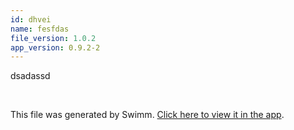 ```yaml
---
id: dhvei
name: fesfdas
file_version: 1.0.2
app_version: 0.9.2-2
---
```


dsadassd






<br/>

This file was generated by Swimm. [Click here to view it in the app](http://localhost:5004/repos/Z2l0aHViJTNBJTNBdGVzdHMlM0ElM0FtYW96U3dpbW0=/docs/dhvei).